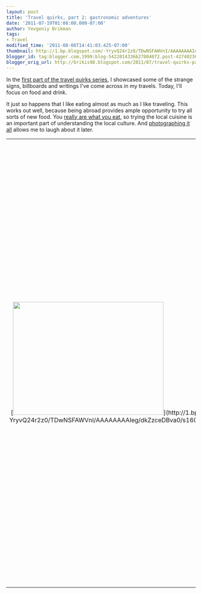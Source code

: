 ```yaml
---
layout: post
title: 'Travel quirks, part 2: gastronomic adventures'
date: '2011-07-19T01:08:00.000-07:00'
author: Yevgeniy Brikman
tags:
- Travel
modified_time: '2011-08-06T14:41:03.425-07:00'
thumbnail: http://1.bp.blogspot.com/-YryvQ24r2z0/TDwNSFAWVnI/AAAAAAAAIeg/dkZzceDBva0/s72-c/IMG_0487.jpg
blogger_id: tag:blogger.com,1999:blog-5422014336627804072.post-4274023650685509559
blogger_orig_url: http://brikis98.blogspot.com/2011/07/travel-quirks-part-2-gastronomic.html
---
```


In the [first part of the travel quirks 
series](http://brikis98.blogspot.com/2011/07/travel-quirks-part-1-signs-bilboards.html), 
I showcased some of the strange signs, billboards and writings I've come 
across in my travels. Today, I'll focus on food and drink. 

It just so happens that I like eating almost as much as I like traveling. This 
works out well, because being abroad provides ample opportunity to try all 
sorts of new food. You [really are what you 
eat](http://markmenjivar.com/you-are-what-you-eat/statement/), so trying the 
local cuisine is an important part of understanding the local culture. And 
[photographing it all](https://picasaweb.google.com/brikis98) allows me to 
laugh about it later. 

<table align="center" cellpadding="0" cellspacing="0" 
class="tr-caption-container" style="margin-left: auto; margin-right: auto; 
text-align: center;"><td style="text-align: center;">[<img border="0" 
height="300" 
src="http://1.bp.blogspot.com/-YryvQ24r2z0/TDwNSFAWVnI/AAAAAAAAIeg/dkZzceDBva0/s400/IMG_0487.jpg" 
width="400" 
/>](http://1.bp.blogspot.com/-YryvQ24r2z0/TDwNSFAWVnI/AAAAAAAAIeg/dkZzceDBva0/s1600/IMG_0487.jpg)<td 
class="tr-caption" style="text-align: center;">A small piece of naan at a 
restaurant in 
[NYC](https://picasaweb.google.com/brikis98/NYCTrip021107#)<table 
align="center" cellpadding="0" cellspacing="0" class="tr-caption-container" 
style="margin-left: auto; margin-right: auto; text-align: center;"><td 
style="text-align: center;">[<img border="0" height="300" 
src="http://2.bp.blogspot.com/-ygGfxmDAphM/TDwMLPBLAOI/AAAAAAAAIWA/LmERuE3hTuw/s400/IMG_0559.JPG" 
width="400" 
/>](http://2.bp.blogspot.com/-ygGfxmDAphM/TDwMLPBLAOI/AAAAAAAAIWA/LmERuE3hTuw/s1600/IMG_0559.JPG)<td 
class="tr-caption" style="text-align: center;">The Great Market Hall in 
[Budapest, Hungary](https://picasaweb.google.com/brikis98/Budapest#)<table 
align="center" cellpadding="0" cellspacing="0" class="tr-caption-container" 
style="margin-left: auto; margin-right: auto; text-align: center;"><td 
style="text-align: center;">[<img border="0" height="400" 
src="http://2.bp.blogspot.com/-mJgD6i9Ic8g/TQ64vUf0jYI/AAAAAAAAJRE/4rHK7XpkUy8/s400/IMG_1149.JPG" 
width="300" 
/>](http://2.bp.blogspot.com/-mJgD6i9Ic8g/TQ64vUf0jYI/AAAAAAAAJRE/4rHK7XpkUy8/s1600/IMG_1149.JPG)<td 
class="tr-caption" style="text-align: center;">White chocolate fountain at a 
[LinkedIn Holiday 
Party](https://picasaweb.google.com/brikis98/LinkedInHolidayParty2010#)<table 
align="center" cellpadding="0" cellspacing="0" class="tr-caption-container" 
style="margin-left: auto; margin-right: auto; text-align: center;"><td 
style="text-align: center;">[<img border="0" height="300" 
src="http://1.bp.blogspot.com/-0KmD3X41r-c/So2XMynoFFI/AAAAAAAAF9M/AAQ3ppokG5k/s400/IMG_0458.jpg" 
width="400" 
/>](http://1.bp.blogspot.com/-0KmD3X41r-c/So2XMynoFFI/AAAAAAAAF9M/AAQ3ppokG5k/s1600/IMG_0458.jpg)<td 
class="tr-caption" style="text-align: center;">Wine tasting in [Bacharach, 
Germany](https://picasaweb.google.com/brikis98/GermanyTrip09BurgEltzAndBurgRheinfels#) 
<table align="center" cellpadding="0" cellspacing="0" 
class="tr-caption-container" style="margin-left: auto; margin-right: auto; 
text-align: center;"><td style="text-align: center;">[<img border="0" 
height="246" 
src="http://1.bp.blogspot.com/-uzFVTZeXLVs/TQ6uWJf-D8I/AAAAAAAAJEA/Y7aiakaE1bY/s400/IMG_1111.jpg" 
width="400" 
/>](http://1.bp.blogspot.com/-uzFVTZeXLVs/TQ6uWJf-D8I/AAAAAAAAJEA/Y7aiakaE1bY/s1600/IMG_1111.jpg)<td 
class="tr-caption" style="text-align: center;">Fresh picked raspberries from 
[Cider Hill Farm](https://picasaweb.google.com/brikis98/CiderHillFarm#) in 
Amesbury, MA<table align="center" cellpadding="0" cellspacing="0" 
class="tr-caption-container" style="margin-left: auto; margin-right: auto; 
text-align: center;"><td style="text-align: center;">[<img border="0" 
height="300" 
src="http://3.bp.blogspot.com/-e6L-KBCdFsg/SFwVXItABtI/AAAAAAAACcQ/-ZSOvMeDXf0/s400/IMG_2186.JPG" 
width="400" 
/>](http://3.bp.blogspot.com/-e6L-KBCdFsg/SFwVXItABtI/AAAAAAAACcQ/-ZSOvMeDXf0/s1600/IMG_2186.JPG)<td 
class="tr-caption" style="text-align: center;">A plate of meat and potatoes in 
[Cesky Krumlov, Czech 
Republic](https://picasaweb.google.com/brikis98/CeskyKrumlov#) 
<table align="center" cellpadding="0" cellspacing="0" 
class="tr-caption-container" style="margin-left: auto; margin-right: auto; 
text-align: center;"><td style="text-align: center;">[<img border="0" 
height="300" 
src="http://4.bp.blogspot.com/-a99I6u6P-Qk/SFwITIs_78I/AAAAAAAABr4/duJtlf4GeWk/s400/IMG_1923.JPG" 
width="400" 
/>](http://4.bp.blogspot.com/-a99I6u6P-Qk/SFwITIs_78I/AAAAAAAABr4/duJtlf4GeWk/s1600/IMG_1923.JPG)<td 
class="tr-caption" style="text-align: center;">Pretzel and beer in [Munich, 
Germany](https://picasaweb.google.com/brikis98/MunichFoodDrink#)<table 
align="center" cellpadding="0" cellspacing="0" class="tr-caption-container" 
style="margin-left: auto; margin-right: auto; text-align: center;"><td 
style="text-align: center;">[<img border="0" height="300" 
src="http://3.bp.blogspot.com/-S2c4J_y8Wa8/TiU5WM68CyI/AAAAAAAAJsE/Gp9hu6nP_FA/s400/photo.jpg" 
width="400" 
/>](http://3.bp.blogspot.com/-S2c4J_y8Wa8/TiU5WM68CyI/AAAAAAAAJsE/Gp9hu6nP_FA/s1600/photo.jpg)<td 
class="tr-caption" style="text-align: center;">Wine by the fire in [Sonoma 
County, CA](https://picasaweb.google.com/brikis98/ThanksgivingInSonoma) 
<table align="center" cellpadding="0" cellspacing="0" 
class="tr-caption-container" style="margin-left: auto; margin-right: auto; 
text-align: center;"><td style="text-align: center;">[<img border="0" 
height="300" 
src="http://3.bp.blogspot.com/-hUf5waLGcO4/TD1Esnpi5BI/AAAAAAAAI4g/ZynFdcZpmcw/s400/IMG_8694.JPG" 
width="400" 
/>](http://3.bp.blogspot.com/-hUf5waLGcO4/TD1Esnpi5BI/AAAAAAAAI4g/ZynFdcZpmcw/s1600/IMG_8694.JPG)<td 
class="tr-caption" style="text-align: center;">Whole, deep fried fish on the 
menu in [Krakow, Poland](https://picasaweb.google.com/brikis98/Krakow#) 
<table align="center" cellpadding="0" cellspacing="0" 
class="tr-caption-container" style="margin-left: auto; margin-right: auto; 
text-align: center;"><td style="text-align: center;">[<img border="0" 
height="300" 
src="http://4.bp.blogspot.com/-fCD2yWcd_O0/TD1Esyi3jcI/AAAAAAAAI4k/eoz_MsRbnzY/s400/IMG_8695.JPG" 
width="400" 
/>](http://4.bp.blogspot.com/-fCD2yWcd_O0/TD1Esyi3jcI/AAAAAAAAI4k/eoz_MsRbnzY/s1600/IMG_8695.JPG)<td 
class="tr-caption" style="text-align: center;">Apparently, people actually eat 
it 
<table align="center" cellpadding="0" cellspacing="0" 
class="tr-caption-container" style="margin-left: auto; margin-right: auto; 
text-align: center;"><td style="text-align: center;">[<img border="0" 
height="300" 
src="http://4.bp.blogspot.com/-RsLvCXkubps/S2UyQQySyzI/AAAAAAAAHDs/GtpWcsMLUsU/s400/IMG_6200.JPG" 
width="400" 
/>](http://4.bp.blogspot.com/-RsLvCXkubps/S2UyQQySyzI/AAAAAAAAHDs/GtpWcsMLUsU/s1600/IMG_6200.JPG)<td 
class="tr-caption" style="text-align: center;">Mushroom soup in a breadbowl, 
with bacon at the [De Young Museum in San 
Francisco](https://picasaweb.google.com/brikis98/GoldenGateParkBotanicalGardensAndDeYoungMuseum#)<table 
align="center" cellpadding="0" cellspacing="0" class="tr-caption-container" 
style="margin-left: auto; margin-right: auto; text-align: center;"><td 
style="text-align: center;">[<img border="0" height="400" 
src="http://3.bp.blogspot.com/-awh0Zk-96SM/SFwKS4s_80I/AAAAAAAABzE/-z1KtYO-jU4/s400/IMG_1843.JPG" 
width="355" 
/>](http://3.bp.blogspot.com/-awh0Zk-96SM/SFwKS4s_80I/AAAAAAAABzE/-z1KtYO-jU4/s1600/IMG_1843.JPG)<td 
class="tr-caption" style="text-align: center;">An entire museum dedicated to 
potatoes in [Munich, 
Germany](https://picasaweb.google.com/brikis98/DeutschesMuseumAndDasKartoffelmuseum#)<table 
align="center" cellpadding="0" cellspacing="0" class="tr-caption-container" 
style="margin-left: auto; margin-right: auto; text-align: center;"><td 
style="text-align: center;">[<img border="0" height="300" 
src="http://1.bp.blogspot.com/-h7ZgwghA5Ss/TD1EHv9CoeI/AAAAAAAAIvY/wt7nOs9fLWQ/s400/IMG_8692.JPG" 
width="400" 
/>](http://1.bp.blogspot.com/-h7ZgwghA5Ss/TD1EHv9CoeI/AAAAAAAAIvY/wt7nOs9fLWQ/s1600/IMG_8692.JPG)<td 
class="tr-caption" style="text-align: center;">Beer in [Krakow, 
Poland](https://picasaweb.google.com/brikis98/Krakow#) 
<table align="center" cellpadding="0" cellspacing="0" 
class="tr-caption-container" style="margin-left: auto; margin-right: auto; 
text-align: center;"><td style="text-align: center;">[<img border="0" 
height="300" 
src="http://1.bp.blogspot.com/-USzzkb-WvCE/Ssgx8JNER1I/AAAAAAAAGKU/LvfPyaPr9hs/s400/IMG_5195.JPG" 
width="400" 
/>](http://1.bp.blogspot.com/-USzzkb-WvCE/Ssgx8JNER1I/AAAAAAAAGKU/LvfPyaPr9hs/s1600/IMG_5195.JPG)<td 
class="tr-caption" style="text-align: center;">Molly made me a face-sized 
cookie in [Stanford, 
CA](https://picasaweb.google.com/brikis98/FlightToSanFranAndABigCookie#)<table 
align="center" cellpadding="0" cellspacing="0" class="tr-caption-container" 
style="margin-left: auto; margin-right: auto; text-align: center;"><td 
style="text-align: center;">[<img border="0" height="300" 
src="http://2.bp.blogspot.com/--aR2fm7uYng/SFwIiIs_8FI/AAAAAAAABtE/T9ioH9Q1u60/s400/IMG_2009.JPG" 
width="400" 
/>](http://2.bp.blogspot.com/--aR2fm7uYng/SFwIiIs_8FI/AAAAAAAABtE/T9ioH9Q1u60/s1600/IMG_2009.JPG)<td 
class="tr-caption" style="text-align: center;">Beer by the liter in [Munich, 
Germany](https://picasaweb.google.com/brikis98/MunichFoodDrink#) 
<span style="font-size: large;">**To be continued...** 

Even more quirkiness awaits you in [Travel quirks, part 3: sculpture, animals, 
doppelgängers, art and more](http://www.blogger.com/goog_1245959285)! 